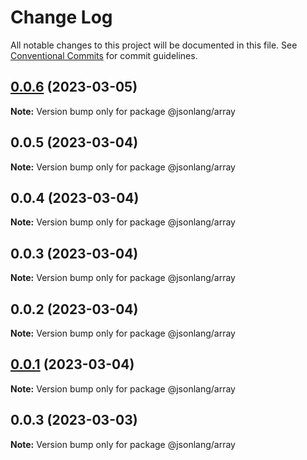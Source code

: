 # Change Log

All notable changes to this project will be documented in this file.
See [Conventional Commits](https://conventionalcommits.org) for commit guidelines.

## [0.0.6](https://github.com/JsonlangJs/jsonlang/compare/@jsonlang/array@0.0.5...@jsonlang/array@0.0.6) (2023-03-05)

**Note:** Version bump only for package @jsonlang/array





## 0.0.5 (2023-03-04)

**Note:** Version bump only for package @jsonlang/array





## 0.0.4 (2023-03-04)

**Note:** Version bump only for package @jsonlang/array





## 0.0.3 (2023-03-04)

**Note:** Version bump only for package @jsonlang/array





## 0.0.2 (2023-03-04)

**Note:** Version bump only for package @jsonlang/array





## [0.0.1](https://github.com/JsonlangJs/jsonlang/compare/@jsonlang/array@0.0.3...@jsonlang/array@0.0.1) (2023-03-04)

**Note:** Version bump only for package @jsonlang/array





## 0.0.3 (2023-03-03)

**Note:** Version bump only for package @jsonlang/array
